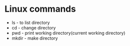 # Linux commands
* ls - to list directory
* cd - change directory
* pwd - print working directory(current working directory)
* mkdir - make directory 
